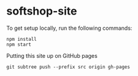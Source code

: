# softshop-site

To get setup locally, run the following commands:

```
npm install
npm start
```

Putting this site up on GitHub pages
```
git subtree push --prefix src origin gh-pages
```
